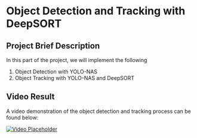 # Object Detection and Tracking with DeepSORT

## Project Brief Description

In this part of the project, we will implement the following
1. Object Detection with YOLO-NAS
2. Object Tracking with YOLO-NAS and DeepSORT

## Video Result

A video demonstration of the object detection and tracking process can be found below:

[![Video Placeholder](path_to_placeholder_image.png)](https://github.com/VarunBiyyala/2D_Object_Tracking/blob/main/Tracking.mp4)
